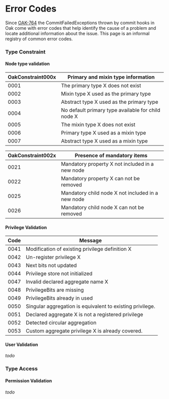 <!--
   Licensed to the Apache Software Foundation (ASF) under one or more
   contributor license agreements.  See the NOTICE file distributed with
   this work for additional information regarding copyright ownership.
   The ASF licenses this file to You under the Apache License, Version 2.0
   (the "License"); you may not use this file except in compliance with
   the License.  You may obtain a copy of the License at

       http://www.apache.org/licenses/LICENSE-2.0

   Unless required by applicable law or agreed to in writing, software
   distributed under the License is distributed on an "AS IS" BASIS,
   WITHOUT WARRANTIES OR CONDITIONS OF ANY KIND, either express or implied.
   See the License for the specific language governing permissions and
   limitations under the License.
  -->

Error Codes
================================================================================

Since [OAK-764] the CommitFailedExceptions thrown by commit hooks in Oak come
with error codes that help identify the cause of a problem and locate additional
information about the issue. This page is an informal registry of common error codes.

### Type Constraint

#### Node type validation

| OakConstraint000x | Primary and mixin type information |
|-------------------|------------------------------------|
| 0001              | The primary type X does not exist  |
| 0002              | Mixin type X used as the primary type |
| 0003              | Abstract type X used as the primary type |
| 0004              | No default primary type available for child node X |
| 0005              | The mixin type X does not exist |
| 0006              | Primary type X used as a mixin type |
| 0007              | Abstract type X used as a mixin type |

| OakConstraint002x | Presence of mandatory items                     |
|-------------------|-------------------------------------------------|
| 0021              | Mandatory property X not included in a new node |
| 0022              | Mandatory property X can not be removed |
| 0025              | Mandatory child node X not included in a new node |
| 0026              | Mandatory child node X can not be removed |

#### Privilege Validation

| Code              | Message                                         |
|-------------------|-------------------------------------------------|
| 0041              | Modification of existing privilege definition X |
| 0042              | Un-register privilege X  |
| 0043              | Next bits not updated |
| 0044              | Privilege store not initialized |
| 0047              | Invalid declared aggregate name X |
| 0048              | PrivilegeBits are missing |
| 0049              | PrivilegeBits already in used |
| 0050              | Singular aggregation is equivalent to existing privilege. |
| 0051              | Declared aggregate X is not a registered privilege |
| 0052              | Detected circular aggregation |
| 0053              | Custom aggregate privilege X is already covered. |

#### User Validation

_todo_

### Type Access

#### Permission Validation

_todo_


<!-- hidden references -->
[OAK-764]: https://issues.apache.org/jira/browse/OAK-764